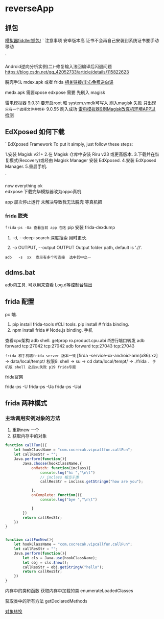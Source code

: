 # reverseApp

## 抓包
[模拟器fiddler抓包/](https://cloud.tencent.com/developer/article/2220183?areaSource=102001.19&traceId=wnWh95Qli4BjrimDbxPvi)
`
注意事项 安卓版本高 证书不会再自己安装到系统证书要手动移动 

`


Android逆向分析实例(二)-修复输入法回编译后闪退问题
https://blog.csdn.net/qq_42052733/article/details/115822623

脱壳手法 mdex.apk  或者 frida
[相关链接/尘心免费逆向课](https://www.bilibili.com/video/BV1dB4y1W75X/)


medx.apk 需要xpose   edxpose 需要 先刷入 magisk 

雷电模拟器 9.0.31 
要开启root 和 system.vmdk可写入
刷入magisk 失败 只出现`只有一个选择文件并修补` 9.0.55 刷入成功
[雷电模拟器9刷Magisk改真机环境APP过检测](https://www.bilibili.com/video/BV1bs4y1k7Wv/?spm_id_from=333.337.search-card.all.click&vd_source=89339925c834a2bb326d535c7ed230f2)

## EdXposed  如何下载
`
EdXposed Framework
To put it simply, just follow these steps:

1.安装 Magisk v21+
2.在 Magisk 仓库中安装 Riru v23 或更高版本.
3.下载并在恢复模式(Recovery)或经由 Magisk Manager 安装 EdXposed.
4.安装 EdXposed Manager.
5.重启手机.

`


now everything ok  
edxpose 下载完毕模拟器改为oppo真机



app 屡次停止运行 未解决导致我无法脱壳 
等真机把


### frida 脱壳

`frida-ps -Ua 查看当前 app 包名` 
pip 安装 frida-dexdump

1. -d, --deep-search 深度搜索  用时更长.

2. -o OUTPUT, --output OUTPUT  Output folder path, default is './<appname>/'.

`adb  
-s  xx  表示有多个可连接  选中其中之一`


## ddms.bat
    
adb包工具.
    可以用来查看 Log.d等控制台输出

## frida 配置
pc 端.
1. pip install frida-tools #CLI tools.
pip install  # frida binding.
2. npm install frida # Node.js binding.
手机

查看cpu架构
adb shell.
getprop ro.product.cpu.abi #进行端口转发
adb forward tcp:27042 tcp:27042
adb forward tcp:27043 tcp:27043




 `frida 和手机端frida-server 版本一致` [firda -service-xx-android-arm(x86).xz] -> data/local/tempt/ 权限9.
shell -> su -> cd data/local/tempt/ -> ./frida  .
 ` 手机版 shell 之后su失败 p19 frida专题`

 [frida官网](https://frida.re/docs/frida-ps)


  frida-ps -U
 frida-ps -Ua
  frida-ps -Uai

  ## frida 两种模式

### 主动调用实例对象的方法
1. 重新new 一个
2. 获取内存中的对象
``` js
function callFun(){
    let hookClassName = "com.cxcrecak.vipcallfun.callFun";
    let callResStr = "";
    Java.perform(function(){
        Java.choose(hookClassName,{
            onMatch: function(inclass){
                console.log("hi ","\n\t")
                // inclass 相当于类 
                callResStr = inclass.getStringA("how are you");

            },
            onComplete: function(){
                console.log("bye ","\n\t")

            }
        })
        return callResStr;
    })
}


function callFunNew(){
    let hookClassName = "com.cxcrecak.vipcallfun.callFun";
    let callResStr = "";
    Java.perform(function(){
        let cls = Java.use(hookClassName);
        let obj = cls.$new();
        callResStr = obj.getStringA("hello");
        return callResStr;
    })
}

```
内存中的类和函数
获取内存中加载的类 enumerateLoadedClasses


获取类中的所有方法 getDeclaredMethods

[对象转换](./reserverObject.js)


